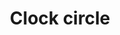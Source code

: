 ---
title: Clock circle
tags: ["clock", "circle", "time", "watch", "hour"]
icon: clock-circle
svg: '<svg xmlns="http://www.w3.org/2000/svg" width="24" height="24" fill="none" viewBox="0 0 24 24" stroke-width="1.5" stroke-linecap="round" stroke-linejoin="round" stroke="currentColor"><circle cx="12" cy="12.5" r="9"/><path d="M12.147 6.5v6l4 2"/></svg>'
---